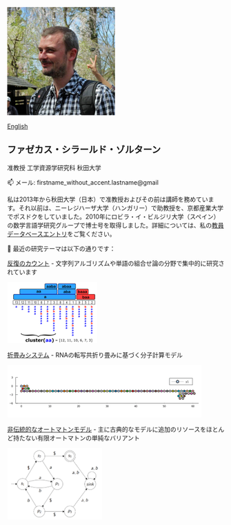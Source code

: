 <img src="/profile.jpg"  width="250" height="250">

[English](/README.md)

## ファゼカス・シラールド・ゾルターン
准教授
工学資源学研究科
秋田大学

📫 メール: firstname_without_accent.lastname@gmail

私は2013年から秋田大学（日本）で准教授およびその前は講師を務めています。それ以前は、ニーレジハーザ大学（ハンガリー）で助教授を、京都産業大学でポスドクをしていました。2010年にロビラ・イ・ビルジリ大学（スペイン）の数学言語学研究グループで博士号を取得しました。詳細については、私の[教員データベースエントリ](https://akitauinfo.akita-u.ac.jp/html/100000320_en.html)をご覧ください。

🔭 最近の研究テーマは以下の通りです：

[反復のカウント](/Squares.md) - 文字列アルゴリズムや単語の組合せ論の分野で集中的に研究されています

 <img src="/clusterEx2.png"  width="208" height="141">

[折畳みシステム](/Oritatami.md) - RNAの転写共折り畳みに基づく分子計算モデル

 <img src="/counter1kcrop.gif"  width="450" height="121">

[非伝統的なオートマトンモデル](/Oneway.md) - 主に古典的なモデルに追加のリソースをほとんど持たない有限オートマトンの単純なバリアント

 <img src="/owjfaEx.png"  width="220" height="165">
